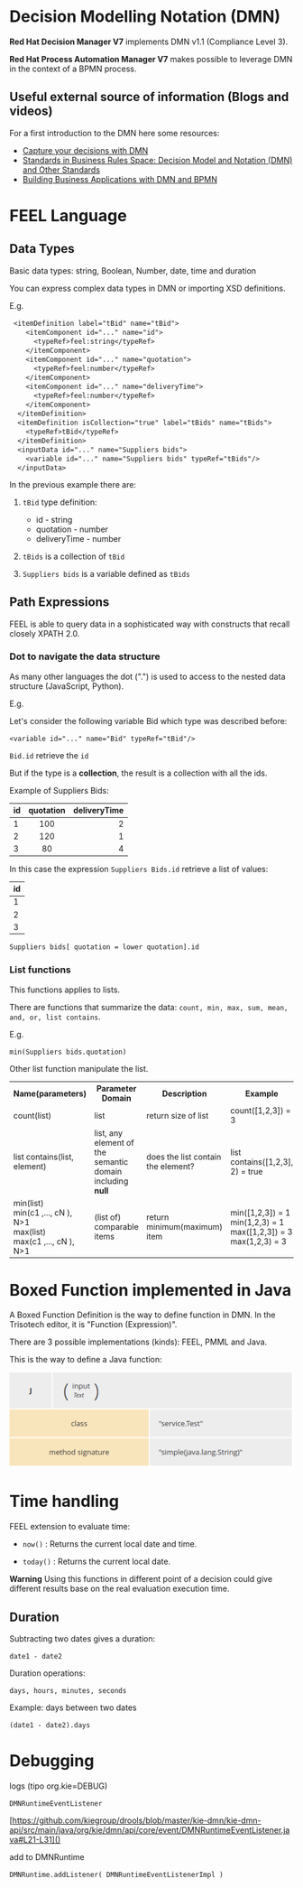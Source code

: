 # Decision Modelling Notation (DMN)

**Red Hat Decision Manager V7** implements DMN v1.1 (Compliance Level 3).

**Red Hat Process Automation Manager V7** makes possible to leverage DMN in the context of a BPMN process.

## Useful external source of information (Blogs and videos)

For a first introduction to the DMN here some resources:

- [Capture your decisions with DMN](http://www.opensourcerers.org/capture-your-decisions-with-dmn/)
- [Standards in Business Rules Space: Decision Model and Notation (DMN) and Other Standards](https://youtu.be/fXYD_HE7ufc)
- [Building Business Applications with DMN and BPMN](https://youtu.be/C0u3ZDiH3ek)

# FEEL Language

## Data Types

Basic data types: string, Boolean, Number, date, time and duration

You can express complex data types in DMN or importing XSD definitions.

E.g. 

```
 <itemDefinition label="tBid" name="tBid">
    <itemComponent id="..." name="id">
      <typeRef>feel:string</typeRef>
    </itemComponent>
    <itemComponent id="..." name="quotation">
      <typeRef>feel:number</typeRef>
    </itemComponent>
    <itemComponent id="..." name="deliveryTime">
      <typeRef>feel:number</typeRef>
    </itemComponent>
  </itemDefinition>
  <itemDefinition isCollection="true" label="tBids" name="tBids">
    <typeRef>tBid</typeRef>
  </itemDefinition>
  <inputData id="..." name="Suppliers bids">
    <variable id="..." name="Suppliers bids" typeRef="tBids"/>
  </inputData>
```

In the previous example there are:

1. `tBid` type definition: 

    - id - string
    - quotation - number
    - deliveryTime - number

2. `tBids` is a collection of `tBid`

3. `Suppliers bids` is a variable defined as `tBids`


## Path Expressions

FEEL is able to query data in a sophisticated way with constructs that recall closely XPATH 2.0.

### Dot to navigate the data structure

As many other languages the dot (".") is used to access to the nested data structure (JavaScript, Python).

E.g.

Let's consider the following variable Bid which type was described before:

```
<variable id="..." name="Bid" typeRef="tBid"/>
```

`Bid.id` retrieve the `id`

But if the type is a **collection**, the result is a collection with all the ids.

Example of Suppliers Bids:

|    id    | quotation |  deliveryTime |
|----------|:---------:|--------------:|
|    1     |    100    |      2        |
|    2     |    120    |      1        |
|    3     |    80     |      4        |

In this case the expression `Suppliers Bids.id` retrieve a list of values:

|    id    |
|----------|
|    1     |
|    2     |
|    3     |



```
Suppliers bids[ quotation = lower quotation].id
```

### List functions

This functions applies to lists.

There are functions that summarize the data: `count, min, max, sum, mean, and, or, list contains`.

E.g.

```
min(Suppliers bids.quotation)
```

Other list function manipulate the list.

<table>
  <tr>
    <th>Name(parameters)</th> <th>Parameter Domain</th> <th>Description</th> <th>Example</th>
  </tr>
  <tr>
    <td>count(list)</td>
    <td>list</td>
    <td>return size of list</td>
    <td>count([1,2,3]) = 3</td>
  </tr>
  <tr>
    <td>list contains(list, element)</td>
    <td>list, any element of the semantic domain including <b>null</b></td>
    <td>does the list contain the element?</td>
    <td>list contains([1,2,3], 2) = true</td>
  </tr>
  <tr>
    <td>min(list)<br>
        min(c1 ,..., cN ), N>1 <br>
        max(list) <br>
        max(c1 ,..., cN ), N>1
    </td>
    <td>(list of) comparable items</td>
    <td>return minimum(maximum) item</td>
    <td>min([1,2,3]) = 1<br>
        min(1,2,3) = 1<br>
        max([1,2,3]) = 3<br>
        max(1,2,3) = 3</td>
  </tr>
</table>

# Boxed Function implemented in Java

A Boxed Function Definition is the way to define function in DMN. 
In the Trisotech editor, it is "Function (Expression)".

There are 3 possible implementations (kinds): FEEL, PMML and Java.

This is the way to define a Java function:

![dmn_boxed_function](imgs/dmn_boxed_function.png)

# Time handling

FEEL extension to evaluate time:

- `now()` : Returns the current local date and time.

- `today()` : Returns the current local date.

**Warning** Using this functions in different point of a decision could give different results base on the real evaluation execution time.


## Duration

Subtracting two dates gives a duration:

	date1 - date2

Duration operations:

	days, hours, minutes, seconds

Example: days between two dates

	(date1 - date2).days

# Debugging

logs (tipo org.kie=DEBUG)
 
 	DMNRuntimeEventListener

[https://github.com/kiegroup/drools/blob/master/kie-dmn/kie-dmn-api/src/main/java/org/kie/dmn/api/core/event/DMNRuntimeEventListener.java#L21-L31]()

add to DMNRuntime

	DMNRuntime.addListener( DMNRuntimeEventListenerImpl )







